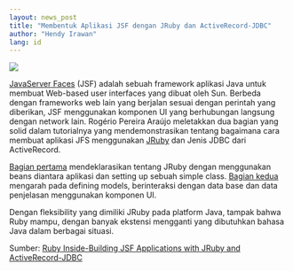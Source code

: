 ```yaml
---
layout: news_post
title: "Membentuk Aplikasi JSF dengan JRuby dan ActiveRecord-JDBC"
author: "Hendy Irawan"
lang: id
---
```


![](http://farm3.static.flickr.com/2128/2351434044_1039a418d7_o.jpg)

[JavaServer Faces][1] (JSF) adalah sebuah framework aplikasi Java untuk
membuat Web-based user interfaces yang dibuat oleh Sun. Berbeda dengan
frameworks web lain yang berjalan sesuai dengan perintah yang diberikan,
JSF menggunakan komponen UI yang berhubungan langsung dengan network
lain. Rogério Pereira Araújo meletakkan dua bagian yang solid dalam
tutorialnya yang mendemonstrasikan tentang bagaimana cara membuat
aplikasi JFS menggunakan [JRuby][2] dan Jenis JDBC dari ActiveRecord.

[Bagian pertama][3] mendeklarasikan tentang JRuby dengan menggunakan
beans diantara aplikasi dan setting up sebuah simple class. [Bagian
kedua][4] mengarah pada defining models, berinteraksi dengan data base
dan data penjelasan menggunakan komponen UI.

Dengan fleksibility yang dimiliki JRuby pada platform Java, tampak bahwa
Ruby mampu, dengan banyak ekstensi mengganti yang dibutuhkan bahasa Java
dalam berbagai situasi.

Sumber: [Ruby Inside-Building JSF Applications with JRuby and
ActiveRecord-JDBC][5]



[1]: http://java.sun.com/javaee/javaserverfaces/ 
[2]: http://jruby.codehaus.org/ 
[3]: http://faces.eti.br/2008/03/16/creating-jsf-applications-with-jruby-and-activerecord-jdbc-part-1/ 
[4]: http://faces.eti.br/2008/03/16/creating-jsf-applications-with-jruby-and-activerecord-jdbc-part-2/ 
[5]: http://www.rubyinside.com/building-jsf-applications-with-jruby-and-activerecord-jdbc-817.html 

